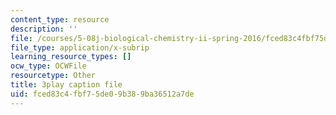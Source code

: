 ```yaml
---
content_type: resource
description: ''
file: /courses/5-08j-biological-chemistry-ii-spring-2016/fced83c4fbf75de09b389ba36512a7de_PgMAfWpOuf0.vtt
file_type: application/x-subrip
learning_resource_types: []
ocw_type: OCWFile
resourcetype: Other
title: 3play caption file
uid: fced83c4-fbf7-5de0-9b38-9ba36512a7de
---
```

